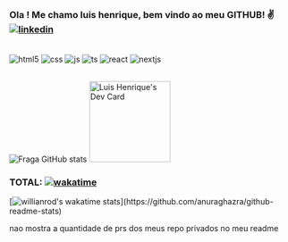 ### Ola ! Me chamo luis henrique, bem vindo ao meu GITHUB! ✌️[![linkedin](https://img.shields.io/badge/LinkedIn-0077B5?style=for-the-badge&logo=linkedin&logoColor=white)](https://www.linkedin.com/in/luis-henrique-reinhold-pav%C3%A3o-942b39152/) 
<br/>




<div style="display: inline_block">
  <img align="center" alt="html5" src="https://img.shields.io/badge/HTML5-E34F26?style=for-the-badge&logo=html5&logoColor=white" />
  <img align="center" alt="css" src="https://img.shields.io/badge/CSS3-1572B6?style=for-the-badge&logo=css3&logoColor=white" />
  <img align="center" alt="js" src="https://img.shields.io/badge/JavaScript-F7DF1E?style=for-the-badge&logo=javascript&logoColor=black" />
  <img align="center" alt="ts" src="https://img.shields.io/badge/TypeScript-007ACC?style=for-the-badge&logo=typescript&logoColor=white" />
  <img align="center" alt="react" src="https://img.shields.io/badge/React-20232A?style=for-the-badge&logo=react&logoColor=61DAFB" />
  <img align="center" alt="nextjs" src="https://img.shields.io/badge/Next.js-000000.svg?style=for-the-badge&logo=nextdotjs&logoColor=white"/>
  
</div>
<br/>

![Fraga GitHub stats](https://github-readme-stats.vercel.app/api?username=devLuiss&show_icons=true&theme=dracula&count_private=true&layout=compact) <a href="https://app.daily.dev/luispavao"><img src="https://api.daily.dev/devcards/af925cb171f445549aa156309e7e10c6.png?r=khn" width="145" alt="Luis Henrique's Dev Card"/></a>



### TOTAL: [![wakatime](https://wakatime.com/badge/user/96dbbdee-cacf-4160-9e5c-6f143d86bb39.svg)](https://wakatime.com/@96dbbdee-cacf-4160-9e5c-6f143d86bb39)
<div
style="display: inline_block, align-itens:"flex-start"  >
  
[![willianrod's wakatime stats](https://github-readme-stats.vercel.app/api/wakatime?username=@devLuiss&width="200")](https://github.com/anuraghazra/github-readme-stats)
</div>



nao mostra a quantidade de prs dos meus repo privados no meu readme
